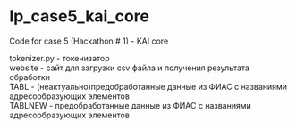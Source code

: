 # lp_case5_kai_core
Code for case 5 (Hackathon # 1) - KAI core

tokenizer.py - токенизатор  
website - сайт для загрузки csv файла и получения результата обработки  
TABL - (неактуально)предобработанные данные из  ФИАС с названиями адресообразующих элементов  
TABLNEW - предобработанные данные из  ФИАС с названиями адресообразующих элементов  
